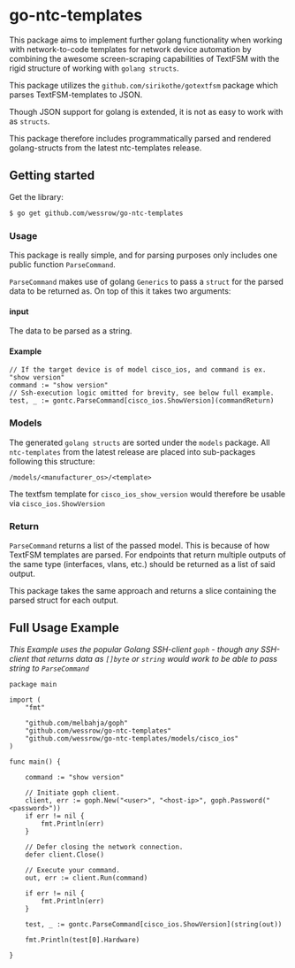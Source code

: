 # go-ntc-templates

This package aims to implement further golang functionality when working with network-to-code templates for network device automation by combining the awesome screen-scraping capabilities of TextFSM with the rigid structure of working with `golang structs`.

This package utilizes the `github.com/sirikothe/gotextfsm` package which parses TextFSM-templates to JSON.

Though JSON support for golang is extended, it is not as easy to work with as `structs`.

This package therefore includes programmatically parsed and rendered golang-structs from the latest ntc-templates release.

## Getting started

Get the library:

```bash
$ go get github.com/wessrow/go-ntc-templates
```

### Usage

This package is really simple, and for parsing purposes only includes one public function `ParseCommand`.

`ParseCommand` makes use of golang `Generics` to pass a `struct` for the parsed data to be returned as. On top of this it takes two arguments:

#### input

The data to be parsed as a string.

#### Example

```golang
// If the target device is of model cisco_ios, and command is ex. "show version"
command := "show version"
// Ssh-execution logic omitted for brevity, see below full example.
test, _ := gontc.ParseCommand[cisco_ios.ShowVersion](commandReturn)
```

### Models

The generated `golang structs` are sorted under the `models` package. All `ntc-templates` from the latest release are placed into sub-packages following this structure:

`/models/<manufacturer_os>/<template>`

The textfsm template for `cisco_ios_show_version` would therefore be usable via `cisco_ios.ShowVersion`

### Return

`ParseCommand` returns a list of the passed model. This is because of how TextFSM templates are parsed. For endpoints that return multiple outputs of the same type (interfaces, vlans, etc.) should be returned as a list of said output.

This package takes the same approach and returns a slice containing the parsed struct for each output.

## Full Usage Example

_This Example uses the popular Golang SSH-client `goph` - though any SSH-client that returns data as `[]byte` or `string` would work to be able to pass string to `ParseCommand`_

```golang
package main

import (
	"fmt"

	"github.com/melbahja/goph"
	"github.com/wessrow/go-ntc-templates"
	"github.com/wessrow/go-ntc-templates/models/cisco_ios"
)

func main() {

	command := "show version"

	// Initiate goph client.
	client, err := goph.New("<user>", "<host-ip>", goph.Password("<password>"))
	if err != nil {
		fmt.Println(err)
	}

	// Defer closing the network connection.
	defer client.Close()

	// Execute your command.
	out, err := client.Run(command)

	if err != nil {
		fmt.Println(err)
	}

	test, _ := gontc.ParseCommand[cisco_ios.ShowVersion](string(out))

	fmt.Println(test[0].Hardware)

}

```
